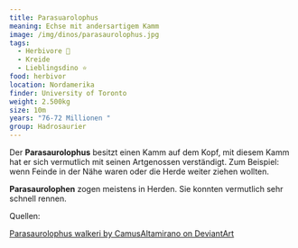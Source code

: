 ```yaml
---
title: Parasuarolophus
meaning: Echse mit andersartigem Kamm
image: /img/dinos/parasaurolophus.jpg
tags:
  - Herbivore 🌿
  - Kreide
  - Lieblingsdino ⭐
food: herbivor
location: Nordamerika
finder: University of Toronto
weight: 2.500kg
size: 10m
years: "76-72 Millionen "
group: Hadrosaurier
---
```

Der **Parasaurolophus** besitzt einen Kamm auf dem Kopf, mit diesem Kamm hat er sich vermutlich mit seinen Artgenossen verständigt. Zum Beispiel: wenn Feinde in der Nähe waren oder die Herde weiter ziehen wollten.



 **Parasaurolophen** zogen meistens in Herden. Sie konnten vermutlich sehr schnell rennen. 



Quellen: 

[Parasaurolophus walkeri by CamusAltamirano on DeviantArt](https://www.deviantart.com/camusaltamirano/art/Parasaurolophus-walkeri-303527751)

